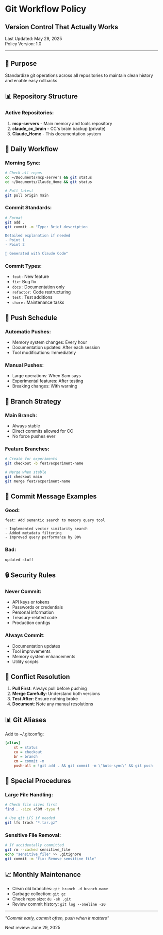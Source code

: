 # Git Workflow Policy
## Version Control That Actually Works

Last Updated: May 29, 2025  
Policy Version: 1.0

---

## 🎯 Purpose

Standardize git operations across all repositories to maintain clean history and enable easy rollbacks.

## 📊 Repository Structure

### Active Repositories:
1. **mcp-servers** - Main memory and tools repository
2. **claude_cc_brain** - CC's brain backup (private)
3. **Claude_Home** - This documentation system

## 🔄 Daily Workflow

### Morning Sync:
```bash
# Check all repos
cd ~/Documents/mcp-servers && git status
cd ~/Documents/Claude_Home && git status

# Pull latest
git pull origin main
```

### Commit Standards:
```bash
# Format
git add .
git commit -m "Type: Brief description

Detailed explanation if needed
- Point 1
- Point 2

🤖 Generated with Claude Code"
```

### Commit Types:
- `feat:` New feature
- `fix:` Bug fix
- `docs:` Documentation only
- `refactor:` Code restructuring
- `test:` Test additions
- `chore:` Maintenance tasks

## 🚀 Push Schedule

### Automatic Pushes:
- Memory system changes: Every hour
- Documentation updates: After each session
- Tool modifications: Immediately

### Manual Pushes:
- Large operations: When Sam says
- Experimental features: After testing
- Breaking changes: With warning

## 🌿 Branch Strategy

### Main Branch:
- Always stable
- Direct commits allowed for CC
- No force pushes ever

### Feature Branches:
```bash
# Create for experiments
git checkout -b feat/experiment-name

# Merge when stable
git checkout main
git merge feat/experiment-name
```

## 📝 Commit Message Examples

### Good:
```
feat: Add semantic search to memory query tool

- Implemented vector similarity search
- Added metadata filtering
- Improved query performance by 80%
```

### Bad:
```
updated stuff
```

## 🔒 Security Rules

### Never Commit:
- API keys or tokens
- Passwords or credentials  
- Personal information
- Treasury-related code
- Production configs

### Always Commit:
- Documentation updates
- Tool improvements
- Memory system enhancements
- Utility scripts

## 🚨 Conflict Resolution

1. **Pull First**: Always pull before pushing
2. **Merge Carefully**: Understand both versions
3. **Test After**: Ensure nothing broke
4. **Document**: Note any manual resolutions

## 📊 Git Aliases

Add to ~/.gitconfig:
```ini
[alias]
    st = status
    co = checkout
    br = branch
    cm = commit -m
    push-all = !git add . && git commit -m \"Auto-sync\" && git push
```

## 🎯 Special Procedures

### Large File Handling:
```bash
# Check file sizes first
find . -size +50M -type f

# Use git LFS if needed
git lfs track "*.tar.gz"
```

### Sensitive File Removal:
```bash
# If accidentally committed
git rm --cached sensitive_file
echo "sensitive_file" >> .gitignore
git commit -m "fix: Remove sensitive file"
```

## 📈 Monthly Maintenance

- Clean old branches: `git branch -d branch-name`
- Garbage collection: `git gc`
- Check repo size: `du -sh .git`
- Review commit history: `git log --oneline -20`

---

*"Commit early, commit often, push when it matters"*

Next review: June 29, 2025